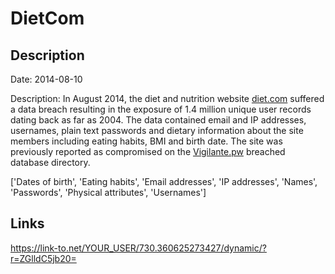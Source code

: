 # DietCom

## Description

Date: 2014-08-10

Description:
In August 2014, the diet and nutrition website <a href="https://diet.com/" target="_blank" rel="noopener">diet.com</a> suffered a data breach resulting in the exposure of 1.4 million unique user records dating back as far as 2004. The data contained email and IP addresses, usernames, plain text passwords and dietary information about the site members including eating habits, BMI and birth date. The site was previously reported as compromised on the <a href="https://vigilante.pw/" target="_blank" rel="noopener">Vigilante.pw</a> breached database directory.


['Dates of birth', 'Eating habits', 'Email addresses', 'IP addresses', 'Names', 'Passwords', 'Physical attributes', 'Usernames']

## Links

https://link-to.net/YOUR_USER/730.360625273427/dynamic/?r=ZGlldC5jb20=